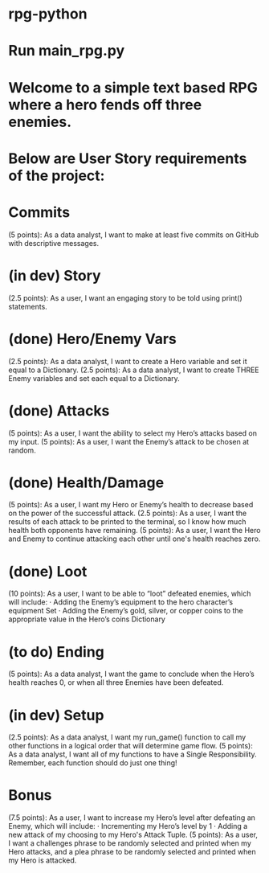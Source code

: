 # rpg-python

# Run main_rpg.py 

# Welcome to a simple text based RPG where a hero fends off three enemies.

# Below are User Story requirements of the project: 

# Commits
(5 points): As a data analyst, I want to make at least five commits on GitHub with descriptive messages.

# (in dev) Story
(2.5 points): As a user, I want an engaging story to be told using print() statements.

# (done) Hero/Enemy Vars 
(2.5 points): As a data analyst, I want to create a Hero variable and set it equal to a Dictionary.
(2.5 points): As a data analyst, I want to create THREE Enemy variables and set each equal to a Dictionary.

# (done) Attacks
(5 points): As a user, I want the ability to select my Hero’s attacks based on my input.
(5 points): As a user, I want the Enemy’s attack to be chosen at random.

# (done) Health/Damage
(5 points): As a user, I want my Hero or Enemy’s health to decrease based on the power of the successful attack.
(2.5 points): As a user, I want the results of each attack to be printed to the terminal, so I know how much health both opponents have remaining.
(5 points): As a user, I want the Hero and Enemy to continue attacking each other until one's health reaches zero.

# (done) Loot
(10 points): As a user, I want to be able to “loot” defeated enemies, which will include:
    · Adding the Enemy’s equipment to the hero character’s equipment Set
    · Adding the Enemy’s gold, silver, or copper coins to the appropriate value in the Hero’s coins Dictionary

# (to do) Ending
(5 points): As a data analyst, I want the game to conclude when the Hero’s health reaches 0, or when all three Enemies have been defeated.

# (in dev) Setup
(2.5 points): As a data analyst, I want my run_game() function to call my other functions in a logical order that will determine game flow.
(5 points): As a data analyst, I want all of my functions to have a Single Responsibility. Remember, each function should do just one thing!

# Bonus
(7.5 points): As a user, I want to increase my Hero’s level after defeating an Enemy, which will include:
    · Incrementing my Hero’s level by 1
    · Adding a new attack of my choosing to my Hero's Attack Tuple.
(5 points): As a user, I want a challenges phrase to be randomly selected and printed when my Hero attacks, and a plea phrase to be randomly selected and printed when my Hero is attacked.